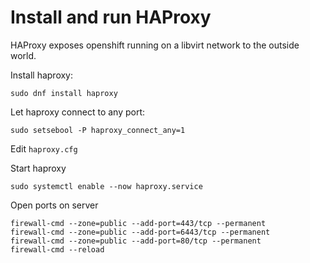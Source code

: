 # Install and run HAProxy

HAProxy exposes openshift running on a libvirt network to the outside world.

Install haproxy:
```
sudo dnf install haproxy
```

Let haproxy connect to any port:
```
sudo setsebool -P haproxy_connect_any=1
```

Edit `haproxy.cfg`

Start haproxy
```
sudo systemctl enable --now haproxy.service
```

Open ports on server
```
firewall-cmd --zone=public --add-port=443/tcp --permanent
firewall-cmd --zone=public --add-port=6443/tcp --permanent
firewall-cmd --zone=public --add-port=80/tcp --permanent
firewall-cmd --reload
```
